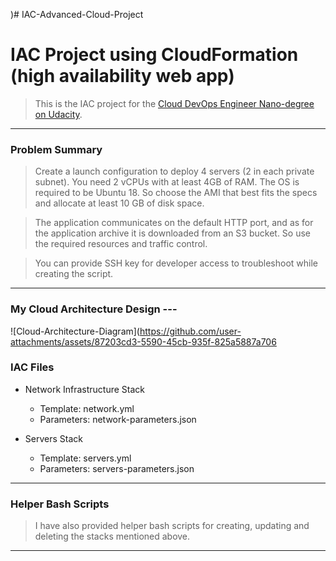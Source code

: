 )# IAC-Advanced-Cloud-Project
# IAC Project using CloudFormation (high availability web app)
 > This is the IAC project for the [Cloud DevOps Engineer Nano-degree on Udacity](https://www.udacity.com/course/cloud-dev-ops-nanodegree--nd9991).
 ---
 ### Problem Summary
 > Create a launch configuration to deploy 4 servers (2 in each private subnet). You need 2 vCPUs with at least 4GB of RAM. The OS is required to be Ubuntu 18. So choose the AMI that best fits the specs and allocate at least 10 GB of disk space.
 
 > The application communicates on the default HTTP port, and as for the application archive it is downloaded from an S3 bucket. So use the required resources and traffic control.
 
 > You can provide SSH key for developer access to troubleshoot while creating the script.
 ---
 ### My Cloud Architecture Design ---
![Cloud-Architecture-Diagram](https://github.com/user-attachments/assets/87203cd3-5590-45cb-935f-825a5887a706
 
 ### IAC Files
 * Network Infrastructure Stack
   * Template: network.yml
   * Parameters: network-parameters.json
 
 * Servers Stack
   * Template: servers.yml
   * Parameters: servers-parameters.json
 
 ---
 ### Helper Bash Scripts
 > I have also provided helper bash scripts for creating, updating and deleting the stacks mentioned above.
 ---
